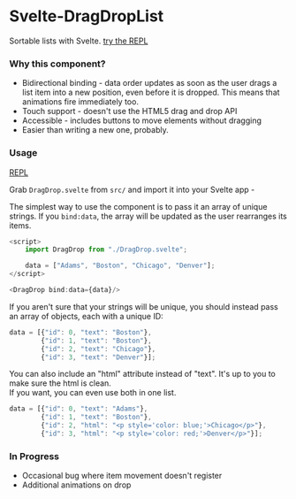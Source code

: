 # Svelte-DragDropList

Sortable lists with Svelte.
[try the REPL](https://svelte.dev/repl/915db3b3ed704fddb7ddfb64bcbc2624?version=3.22.2)

### Why this component?

* Bidirectional binding - data order updates as soon as the user drags a list item into a new position, even before it is dropped.  This means that animations fire immediately too.
* Touch support - doesn't use the HTML5 drag and drop API
* Accessible - includes buttons to move elements without dragging
* Easier than writing a new one, probably.

### Usage

[REPL](https://svelte.dev/repl/915db3b3ed704fddb7ddfb64bcbc2624?version=3.22.2)

Grab `DragDrop.svelte` from `src/` and import it into your Svelte app -

The simplest way to use the component is to pass it an array of unique strings.  If you `bind:data`, the array will be updated as the user rearranges its items.
```js
<script>
    import DragDrop from "./DragDrop.svelte";

    data = ["Adams", "Boston", "Chicago", "Denver"];
</script>

<DragDrop bind:data={data}/>
```

If you aren't sure that your strings will be unique, you should instead pass an array of objects, each with a unique ID:

```js
data = [{"id": 0, "text": "Boston"}, 
        {"id": 1, "text": "Boston"}, 
        {"id": 2, "text": "Chicago"}, 
        {"id": 3, "text": "Denver"}];
```

You can also include an "html" attribute instead of "text".  It's up to you to make sure the html is clean.  
  If you want, you can even use both in one list.
```js
data = [{"id": 0, "text": "Adams"}, 
        {"id": 1, "text": "Boston"}, 
        {"id": 2, "html": "<p style='color: blue;'>Chicago</p>"}, 
        {"id": 3, "html": "<p style='color: red;'>Denver</p>"}];
```

### In Progress

* Occasional bug where item movement doesn't register
* Additional animations on drop